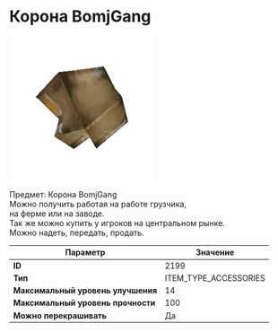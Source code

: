 # Корона BomjGang

![Item Image](../img/2199.webp?raw=true)

Предмет: Корона BomjGang<br>Можно получить работая на работе грузчика,<br>на ферме или на заводе. <br>Так же можно купить у игроков на центральном рынке.<br>Можно надеть, передать, продать.


| Параметр | Значение |
|----------|----------|
| **ID** | 2199 |
| **Тип** | ITEM_TYPE_ACCESSORIES |
| **Максимальный уровень улучшения** | 14 |
| **Максимальный уровень прочности** | 100 |
| **Можно перекрашивать** | Да |

